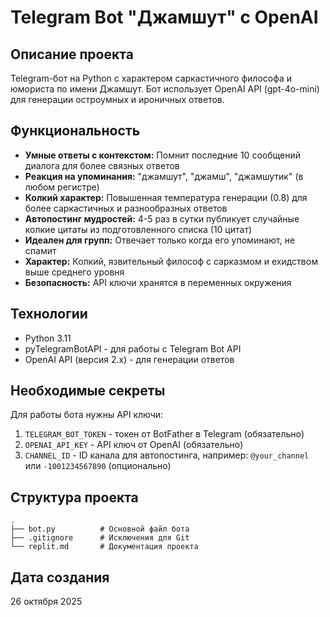 # Telegram Bot "Джамшут" с OpenAI

## Описание проекта
Telegram-бот на Python с характером саркастичного философа и юмориста по имени Джамшут. Бот использует OpenAI API (gpt-4o-mini) для генерации остроумных и ироничных ответов.

## Функциональность
- **Умные ответы с контекстом:** Помнит последние 10 сообщений диалога для более связных ответов
- **Реакция на упоминания:** "джамшут", "джамш", "джамшутик" (в любом регистре)
- **Колкий характер:** Повышенная температура генерации (0.8) для более саркастичных и разнообразных ответов
- **Автопостинг мудростей:** 4-5 раз в сутки публикует случайные колкие цитаты из подготовленного списка (10 цитат)
- **Идеален для групп:** Отвечает только когда его упоминают, не спамит
- **Характер:** Колкий, язвительный философ с сарказмом и ехидством выше среднего уровня
- **Безопасность:** API ключи хранятся в переменных окружения

## Технологии
- Python 3.11
- pyTelegramBotAPI - для работы с Telegram Bot API
- OpenAI API (версия 2.x) - для генерации ответов

## Необходимые секреты
Для работы бота нужны API ключи:
1. `TELEGRAM_BOT_TOKEN` - токен от BotFather в Telegram (обязательно)
2. `OPENAI_API_KEY` - API ключ от OpenAI (обязательно)
3. `CHANNEL_ID` - ID канала для автопостинга, например: `@your_channel` или `-1001234567890` (опционально)

## Структура проекта
```
.
├── bot.py          # Основной файл бота
├── .gitignore      # Исключения для Git
└── replit.md       # Документация проекта
```

## Дата создания
26 октября 2025
